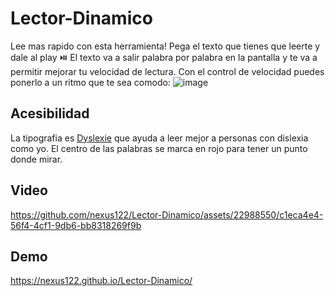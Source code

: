 # Lector-Dinamico
Lee mas rapido con esta herramienta!
Pega el texto que tienes que leerte y dale al play ⏯️
El texto va a salir palabra por palabra en la pantalla y te va a permitir mejorar tu velocidad de lectura.
Con el control de velocidad puedes ponerlo a un ritmo que te sea comodo:
![image](https://github.com/nexus122/Lector-Dinamico/assets/22988550/f57757f3-ffb3-40f0-abf2-4cbb635fdfba)

## Acesibilidad
La tipografia es [Dyslexie](https://www.dyslexiefont.com) que ayuda a leer mejor a personas con dislexia como yo.
El centro de las palabras se marca en rojo para tener un punto donde mirar.

## Video
https://github.com/nexus122/Lector-Dinamico/assets/22988550/c1eca4e4-56f4-4cf1-9db6-bb8318269f9b

## Demo
https://nexus122.github.io/Lector-Dinamico/




